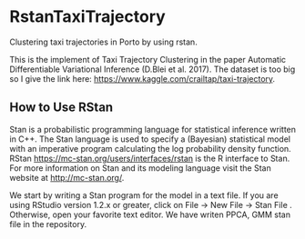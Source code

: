 # RstanTaxiTrajectory
Clustering taxi trajectories in Porto by using rstan.


This is the implement of Taxi Trajectory Clustering in the paper Automatic Differentiable Variational Inference (D.Blei et al. 2017). The dataset is too big so I give the link here: https://www.kaggle.com/crailtap/taxi-trajectory.



## How to Use RStan
Stan is a probabilistic programming language for statistical inference written in C++. The Stan language is used to specify a (Bayesian) statistical model with an imperative program calculating the log probability density function. RStan https://mc-stan.org/users/interfaces/rstan is the R interface to Stan. For more information on Stan and its modeling language visit the Stan website at http://mc-stan.org/. 

We start by writing a Stan program for the model in a text file. If you are using RStudio version 1.2.x or greater, click on File -> New File -> Stan File . Otherwise, open your favorite text editor. We have writen PPCA, GMM stan file in the repository.
